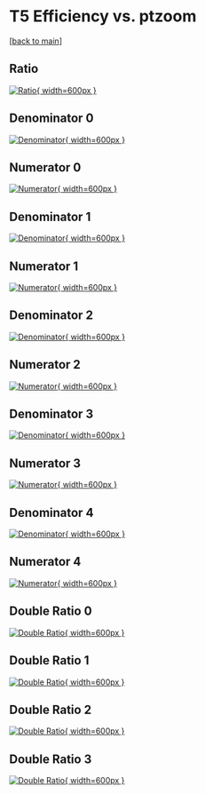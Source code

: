 # T5 Efficiency vs. ptzoom

[[back to main](./)]



## Ratio

[![Ratio](../mtv/var/T5_vtr_13_0_eff_ptzoom.png){ width=600px }](../mtv/var/T5_vtr_13_0_eff_ptzoom.pdf)

## Denominator 0

[![Denominator](../mtv/den/T5_vtr_13_0_eff_ptzoom_den0.png){ width=600px }](../mtv/den/T5_vtr_13_0_eff_ptzoom_den0.pdf)

## Numerator 0

[![Numerator](../mtv/num/T5_vtr_13_0_eff_ptzoom_num0.png){ width=600px }](../mtv/num/T5_vtr_13_0_eff_ptzoom_num0.pdf)

## Denominator 1

[![Denominator](../mtv/den/T5_vtr_13_0_eff_ptzoom_den1.png){ width=600px }](../mtv/den/T5_vtr_13_0_eff_ptzoom_den1.pdf)

## Numerator 1

[![Numerator](../mtv/num/T5_vtr_13_0_eff_ptzoom_num1.png){ width=600px }](../mtv/num/T5_vtr_13_0_eff_ptzoom_num1.pdf)

## Denominator 2

[![Denominator](../mtv/den/T5_vtr_13_0_eff_ptzoom_den2.png){ width=600px }](../mtv/den/T5_vtr_13_0_eff_ptzoom_den2.pdf)

## Numerator 2

[![Numerator](../mtv/num/T5_vtr_13_0_eff_ptzoom_num2.png){ width=600px }](../mtv/num/T5_vtr_13_0_eff_ptzoom_num2.pdf)

## Denominator 3

[![Denominator](../mtv/den/T5_vtr_13_0_eff_ptzoom_den3.png){ width=600px }](../mtv/den/T5_vtr_13_0_eff_ptzoom_den3.pdf)

## Numerator 3

[![Numerator](../mtv/num/T5_vtr_13_0_eff_ptzoom_num3.png){ width=600px }](../mtv/num/T5_vtr_13_0_eff_ptzoom_num3.pdf)

## Denominator 4

[![Denominator](../mtv/den/T5_vtr_13_0_eff_ptzoom_den4.png){ width=600px }](../mtv/den/T5_vtr_13_0_eff_ptzoom_den4.pdf)

## Numerator 4

[![Numerator](../mtv/num/T5_vtr_13_0_eff_ptzoom_num4.png){ width=600px }](../mtv/num/T5_vtr_13_0_eff_ptzoom_num4.pdf)

## Double Ratio 0

[![Double Ratio](../mtv/ratio/T5_vtr_13_0_eff_ptzoom_ratio0.png){ width=600px }](../mtv/ratio/T5_vtr_13_0_eff_ptzoom_ratio0.pdf)

## Double Ratio 1

[![Double Ratio](../mtv/ratio/T5_vtr_13_0_eff_ptzoom_ratio1.png){ width=600px }](../mtv/ratio/T5_vtr_13_0_eff_ptzoom_ratio1.pdf)

## Double Ratio 2

[![Double Ratio](../mtv/ratio/T5_vtr_13_0_eff_ptzoom_ratio2.png){ width=600px }](../mtv/ratio/T5_vtr_13_0_eff_ptzoom_ratio2.pdf)

## Double Ratio 3

[![Double Ratio](../mtv/ratio/T5_vtr_13_0_eff_ptzoom_ratio3.png){ width=600px }](../mtv/ratio/T5_vtr_13_0_eff_ptzoom_ratio3.pdf)

